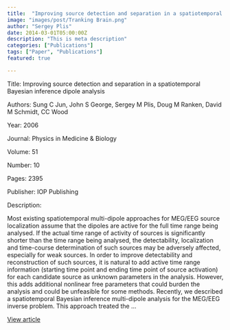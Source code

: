 ```yaml
---
title:  "Improving source detection and separation in a spatiotemporal Bayesian inference dipole analysis"
image: "images/post/Tranking Brain.png"
author: "Sergey Plis"
date: 2014-03-01T05:00:00Z
description: "This is meta description"
categories: ["Publications"]
tags: ["Paper", "Publications"]
featured: true

---
```

Title: Improving source detection and separation in a spatiotemporal Bayesian inference dipole analysis
  
Authors: Sung C Jun, John S George, Sergey M Plis, Doug M Ranken, David M Schmidt, CC Wood
  
Year: 2006
  
Journal: Physics in Medicine &amp; Biology
  
Volume: 51
  
Number: 10
  
Pages: 2395
  
Publisher: IOP Publishing
  
Description:
  
Most existing spatiotemporal multi-dipole approaches for MEG/EEG source localization assume that the dipoles are active for the full time range being analysed. If the actual time range of activity of sources is significantly shorter than the time range being analysed, the detectability, localization and time-course determination of such sources may be adversely affected, especially for weak sources. In order to improve detectability and reconstruction of such sources, it is natural to add active time range information (starting time point and ending time point of source activation) for each candidate source as unknown parameters in the analysis. However, this adds additional nonlinear free parameters that could burden the analysis and could be unfeasible for some methods. Recently, we described a spatiotemporal Bayesian inference multi-dipole analysis for the MEG/EEG inverse problem. This approach treated the …

  
[View article](https://iopscience.iop.org/article/10.1088/0031-9155/51/10/004/meta)  

